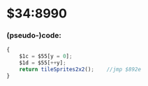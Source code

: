 ﻿
# $34:8990


### (pseudo-)code:
```js
{
	$1c = $55[y = 0];
	$1d = $55[++y];
	return tileSprites2x2();	//jmp $892e
}
```



